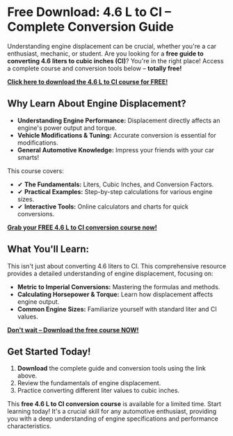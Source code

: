 # Free Download: 4.6 L to CI – Complete Conversion Guide

Understanding engine displacement can be crucial, whether you're a car enthusiast, mechanic, or student. Are you looking for a **free guide to converting 4.6 liters to cubic inches (CI)**? You're in the right place! Access a complete course and conversion tools below – **totally free!**

[**Click here to download the 4.6 L to CI course for FREE!**](https://udemywork.com/4-6-l-to-ci)

## Why Learn About Engine Displacement?

*   **Understanding Engine Performance:** Displacement directly affects an engine's power output and torque.
*   **Vehicle Modifications & Tuning:** Accurate conversion is essential for modifications.
*   **General Automotive Knowledge:** Impress your friends with your car smarts!

This course covers:

*   ✔ **The Fundamentals:** Liters, Cubic Inches, and Conversion Factors.
*   ✔ **Practical Examples:** Step-by-step calculations for various engine sizes.
*   ✔ **Interactive Tools:** Online calculators and charts for quick conversions.

[**Grab your FREE 4.6 L to CI conversion course now!**](https://udemywork.com/4-6-l-to-ci)

## What You'll Learn:

This isn't just about converting 4.6 liters to CI. This comprehensive resource provides a detailed understanding of engine displacement, focusing on:

*   **Metric to Imperial Conversions:** Mastering the formulas and methods.
*   **Calculating Horsepower & Torque:** Learn how displacement affects engine output.
*   **Common Engine Sizes:** Familiarize yourself with standard liter and CI values.

[**Don't wait – Download the free course NOW!**](https://udemywork.com/4-6-l-to-ci)

## Get Started Today!

1.  **Download** the complete guide and conversion tools using the link above.
2.  Review the fundamentals of engine displacement.
3.  Practice converting different liter values to cubic inches.

This **free 4.6 L to CI conversion course** is available for a limited time. Start learning today! It's a crucial skill for any automotive enthusiast, providing you with a deep understanding of engine specifications and performance characteristics.
